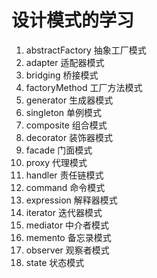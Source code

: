 # 设计模式的学习

1.  abstractFactory     抽象工厂模式
2.  adapter             适配器模式
3.  bridging            桥接模式
4.  factoryMethod       工厂方法模式
5.  generator           生成器模式
6.  singleton           单例模式
7.  composite           组合模式
8.  decorator           装饰器模式
9.  facade              门面模式
10. proxy               代理模式
11. handler             责任链模式
12. command             命令模式
13. expression          解释器模式
14. iterator            迭代器模式
15. mediator            中介者模式
16. memento             备忘录模式
17. observer            观察者模式
18. state               状态模式